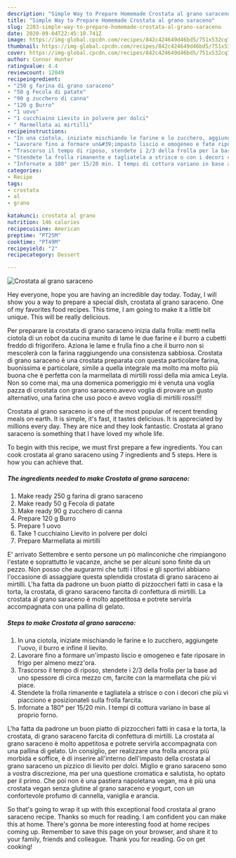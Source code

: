 ```yaml
---
description: "Simple Way to Prepare Homemade Crostata al grano saraceno"
title: "Simple Way to Prepare Homemade Crostata al grano saraceno"
slug: 2203-simple-way-to-prepare-homemade-crostata-al-grano-saraceno
date: 2020-09-04T22:45:18.741Z
image: https://img-global.cpcdn.com/recipes/842c424649d46bd5/751x532cq70/crostata-al-grano-saraceno-recipe-main-photo.jpg
thumbnail: https://img-global.cpcdn.com/recipes/842c424649d46bd5/751x532cq70/crostata-al-grano-saraceno-recipe-main-photo.jpg
cover: https://img-global.cpcdn.com/recipes/842c424649d46bd5/751x532cq70/crostata-al-grano-saraceno-recipe-main-photo.jpg
author: Connor Hunter
ratingvalue: 4.4
reviewcount: 12849
recipeingredient:
- "250 g farina di grano saraceno"
- "50 g Fecola di patate"
- "90 g zucchero di canna"
- "120 g Burro"
- "1 uovo"
- "1 cucchiaino Lievito in polvere per dolci"
- " Marmellata ai mirtilli"
recipeinstructions:
- "In una ciotola, iniziate mischiando le farine e lo zucchero, aggiungete l&#39;uovo, il burro e infine il lievito."
- "Lavorare fino a formare un&#39;impasto liscio e omogeneo e fate riposare in frigo per almeno mezz&#39;ora."
- "Trascorso il tempo di riposo, stendete i 2/3 della frolla per la base ad uno spessore di circa mezzo cm, farcite con la marmellata che più vi piace."
- "Stendete la frolla rimanente e tagliatela a strisce o con i decori che più vi piacciono e posizionateli sulla frolla farcita."
- "Infornate a 180° per 15/20 min. I tempi di cottura variano in base al proprio forno."
categories:
- Recipe
tags:
- crostata
- al
- grano

katakunci: crostata al grano 
nutrition: 146 calories
recipecuisine: American
preptime: "PT25M"
cooktime: "PT49M"
recipeyield: "2"
recipecategory: Dessert

---
```



![Crostata al grano saraceno](https://img-global.cpcdn.com/recipes/842c424649d46bd5/751x532cq70/crostata-al-grano-saraceno-recipe-main-photo.jpg)

Hey everyone, hope you are having an incredible day today. Today, I will show you a way to prepare a special dish, crostata al grano saraceno. One of my favorites food recipes. This time, I am going to make it a little bit unique. This will be really delicious.

Per preparare la crostata di grano saraceno inizia dalla frolla: metti nella ciotola di un robot da cucina munito di lame le due farine e il burro a cubetti freddo di frigorifero. Aziona le lame e frulla fino a che il burro non si mescolerà con la farina raggiungendo una consistenza sabbiosa. Crostata di grano saraceno è una crostata preparata con questa particolare farina, buonissima e particolare, simile a quella integrale ma molto ma molto più buona che è perfetta con la marmellata di mirtilli rossi della mia amica Leyla. Non so come mai, ma una domenica pomeriggio mi è venuta una voglia pazza di crostata con grano saraceno.avevo voglia di provare un gusto alternativo, una farina che uso poco e avevo voglia di mirtilli rossi!!!

Crostata al grano saraceno is one of the most popular of recent trending meals on earth. It is simple, it's fast, it tastes delicious. It is appreciated by millions every day. They are nice and they look fantastic. Crostata al grano saraceno is something that I have loved my whole life.


To begin with this recipe, we must first prepare a few ingredients. You can cook crostata al grano saraceno using 7 ingredients and 5 steps. Here is how you can achieve that.

<!--inarticleads1-->

##### The ingredients needed to make Crostata al grano saraceno:

1. Make ready 250 g farina di grano saraceno
1. Make ready 50 g Fecola di patate
1. Make ready 90 g zucchero di canna
1. Prepare 120 g Burro
1. Prepare 1 uovo
1. Take 1 cucchiaino Lievito in polvere per dolci
1. Prepare  Marmellata ai mirtilli


E&#39; arrivato Settembre e sento persone un pò malinconiche che rimpiangono l&#39;estate e soprattutto le vacanze, anche se per alcuni sono finite da un pezzo. Non posso che augurarmi che tutti i tifosi e gli sportivi abbiano l&#39;occasione di assaggiare questa splendida crostata di grano saraceno ai mirtilli. L&#39;ha fatta da padrone un buon piatto di pizzoccheri fatti in casa e la torta, la crostata, di grano saraceno farcita di confettura di mirtilli. La crostata al grano saraceno è molto appetitosa e potrete servirla accompagnata con una pallina di gelato. 

<!--inarticleads2-->

##### Steps to make Crostata al grano saraceno:

1. In una ciotola, iniziate mischiando le farine e lo zucchero, aggiungete l&#39;uovo, il burro e infine il lievito.
1. Lavorare fino a formare un&#39;impasto liscio e omogeneo e fate riposare in frigo per almeno mezz&#39;ora.
1. Trascorso il tempo di riposo, stendete i 2/3 della frolla per la base ad uno spessore di circa mezzo cm, farcite con la marmellata che più vi piace.
1. Stendete la frolla rimanente e tagliatela a strisce o con i decori che più vi piacciono e posizionateli sulla frolla farcita.
1. Infornate a 180° per 15/20 min. I tempi di cottura variano in base al proprio forno.


L&#39;ha fatta da padrone un buon piatto di pizzoccheri fatti in casa e la torta, la crostata, di grano saraceno farcita di confettura di mirtilli. La crostata al grano saraceno è molto appetitosa e potrete servirla accompagnata con una pallina di gelato. Un consiglio, per realizzare una frolla ancora più morbida e soffice, è di inserire all&#39;interno dell&#39;impasto della crostata al grano saraceno un pizzico di lievito per dolci. Miglio e grano saraceno sono a vostra discrezione, ma per una questione cromatica e salutista, ho optato per il primo. Che poi non è una pastiera napoletana vegan, ma è più una crostata vegan senza glutine al grano saraceno e yogurt, con un confortevole profumo di cannella, vaniglia e arancia. 

So that's going to wrap it up with this exceptional food crostata al grano saraceno recipe. Thanks so much for reading. I am confident you can make this at home. There's gonna be more interesting food at home recipes coming up. Remember to save this page on your browser, and share it to your family, friends and colleague. Thank you for reading. Go on get cooking!
